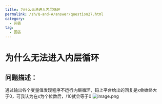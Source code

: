```yaml
---
title: 为什么无法进入内层循环
permalink: /zh/Q-and-A/answer/question27.html
category:
  - 问答
tag:
  - 回答
---
```


# 为什么无法进入内层循环
## 问题描述：
通过输出各个变量值发现程序不运行内层循环，码上平台给出的回复是x会始终大于0，可我认为在x为个位数后，/10就会等于0
![image.png](https://s2.loli.net/2024/09/29/2nqAKmQIsrzMaJU.png)